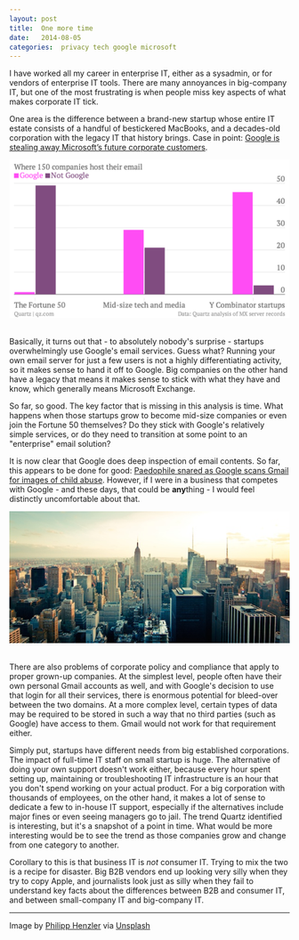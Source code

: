 ```yaml
---
layout: post
title:  One more time 
date:   2014-08-05 
categories:  privacy tech google microsoft 
---
```


I have worked all my career in enterprise IT, either as a sysadmin, or for vendors of enterprise IT tools. There are many annoyances in big-company IT, but one of the most frustrating is when people miss key aspects of what makes corporate IT tick.  

One area is the difference between a brand-new startup whose entire IT estate consists of a handful of bestickered MacBooks, and a decades-old corporation with the legacy IT that history brings. Case in point: [Google is stealing away Microsoft’s future corporate customers](http://qz.com/243321/google-is-stealing-away-microsofts-future-corporate-customers/ "Google is stealing away Microsoft’s future corporate customers").  

![](/images/unknown_filename.266.png)  

Basically, it turns out that - to absolutely nobody's surprise - startups overwhelmingly use Google's email services. Guess what? Running your own email server for just a few users is not a highly differentiating activity, so it makes sense to hand it off to Google. Big companies on the other hand have a legacy that means it makes sense to stick with what they have and know, which generally means Microsoft Exchange.  

So far, so good. The key factor that is missing in this analysis is time. What happens when those startups grow to become mid-size companies or even join the Fortune 50 themselves? Do they stick with Google's relatively simple services, or do they need to transition at some point to an "enterprise" email solution?  

It is now clear that Google does deep inspection of email contents. So far, this appears to be done for good: [Paedophile snared as Google scans Gmail for images of child abuse](http://www.telegraph.co.uk/technology/news/11012008/Paedophile-snared-as-Google-scans-Gmail-for-images-of-child-abuse.html "Paedophile snared as Google scans Gmail for images of child abuse"). However, if I were in a business that competes with Google - and these days, that could be **any**thing - I would feel distinctly uncomfortable about that. 

![](/images/unknown_filename.267.jpeg)  

There are also problems of corporate policy and compliance that apply to proper grown-up companies. At the simplest level, people often have their own personal Gmail accounts as well, and with Google's decision to use that login for all their services, there is enormous potential for bleed-over between the two domains. At a more complex level, certain types of data may be required to be stored in such a way that no third parties (such as Google) have access to them. Gmail would not work for that requirement either.  

Simply put, startups have different needs from big established corporations. The impact of full-time IT staff on small startup is huge. The alternative of doing your own support doesn't work either, because every hour spent setting up, maintaining or troubleshooting IT infrastructure is an hour that you don't spend working on your actual product. For a big corporation with thousands of employees, on the other hand, it makes a lot of sense to dedicate a few to in-house IT support, especially if the alternatives include major fines or even seeing managers go to jail. The trend Quartz identified is interesting, but it's a snapshot of a point in time. What would be more interesting would be to see the trend as those companies grow and change from one category to another.  

Corollary to this is that business IT is *not* consumer IT. Trying to mix the two is a recipe for disaster. Big B2B vendors end up looking very silly when they try to copy Apple, and journalists look just as silly when they fail to understand key facts about the differences between B2B and consumer IT, and between small-company IT and big-company IT.

***
Image by [Philipp Henzler](http://www.philmotion.de) via [Unsplash](http://unsplash.com/)